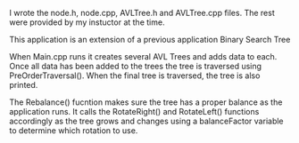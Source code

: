I wrote the node.h, node.cpp, AVLTree.h and AVLTree.cpp files. The rest were provided by my instuctor at the time.

This application is an extension of a previous application Binary Search Tree

When Main.cpp runs it creates several AVL Trees and adds data to each. Once all data has been added to the trees 
the tree is traversed using PreOrderTraversal(). When the final tree is traversed, the tree is also printed.

The Rebalance() fucntion makes sure the tree has a proper balance as the application runs. It calls the 
RotateRight() and RotateLeft() functions accordingly as the tree grows and changes using a balanceFactor variable 
to determine which rotation to use. 
